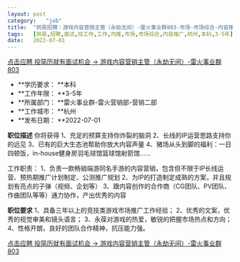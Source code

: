 ```yaml
---
layout:	post
category:	"job"
title:	"网易招聘：游戏内容营销主管（永劫无间）-雷火事业群803-市场-市场综合-内容推广-杭州本科3-5年"
tags:	[网易,招聘,面试,找工作,工作,内推,市场,市场综合,内容推广,杭州,本科,3-5年]
date:	2022-07-01
---
```


[点击应聘 投简历就有面试机会 -> 游戏内容营销主管（永劫无间）-雷火事业群803](http://mobile.bole.netease.com/bole/boleDetail?id=39346&employeeId=346f03c3cda5f04c&key=all)



- **学历要求： **本科
- **工作年限： **3-5年
- **所属部门： **雷火事业群-雷火营销部-营销二部
- **工作城市： **杭州
- **发布日期： **2022-07-01



**职位描述**
你将获得
1、充足的预算支持你炸裂的脑洞
2、长线的IP运营思路支持你的远见
3、已有的巨大生态池帮助你放大内容声量
4、猪场从头到脚的福利：一日四顿饭，in-house健身房羽毛球馆篮球馆射箭馆……
 
工作职责：
1、负责一款畅销端游同名手游的内容营销，包含但不限于IP长线运营、预热期推广计划制定、公测推广规划
2、为IP的打造制定成熟的方案，并且规划有亮点的子弹（视频、企划等）
3、跟内容创作的合作商（CG团队、PV团队、作曲团队等等）通力协作，产出优秀的内容



**职位要求**
1、具备三年以上的竞技类游戏市场推广工作经验；
2、优秀的文案，优秀的视觉审美和镜头语言；
3、永葆对游戏的热爱，敏锐的把握市场热点和方向；
4、性格开朗，良好的团队合作精神，抗压能力强。



[点击应聘 投简历就有面试机会 -> 游戏内容营销主管（永劫无间）-雷火事业群803](http://mobile.bole.netease.com/bole/boleDetail?id=39346&employeeId=346f03c3cda5f04c&key=all)